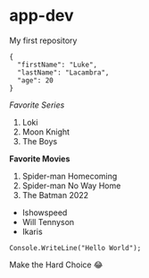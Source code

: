 # app-dev
My first repository
```
{
  "firstName": "Luke",
  "lastName": "Lacambra",
  "age": 20
}
```



*Favorite Series*
1. Loki
2. Moon Knight
3. The Boys

**Favorite Movies**
1. Spider-man Homecoming
2. Spider-man No Way Home
3. The Batman 2022

- Ishowspeed
- Will Tennyson
- Ikaris

`Console.WriteLine("Hello World");`

Make the Hard Choice :joy:

